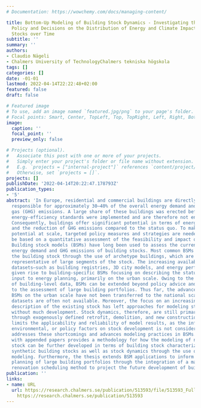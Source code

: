 ```yaml
---
# Documentation: https://wowchemy.com/docs/managing-content/

title: Bottom-Up Modeling of Building Stock Dynamics - Investigating the Effect of
  Policy and Decisions on the Distribution of Energy and Climate Impacts in Building
  Stocks over Time
subtitle: ''
summary: ''
authors:
- Claudio Nägeli
- Chalmers University of TechnologyChalmers tekniska högskola
tags: []
categories: []
date: -01-01
lastmod: 2022-04-14T22:22:48+02:00
featured: false
draft: false

# Featured image
# To use, add an image named `featured.jpg/png` to your page's folder.
# Focal points: Smart, Center, TopLeft, Top, TopRight, Left, Right, BottomLeft, Bottom, BottomRight.
image:
  caption: ''
  focal_point: ''
  preview_only: false

# Projects (optional).
#   Associate this post with one or more of your projects.
#   Simply enter your project's folder or file name without extension.
#   E.g. `projects = ["internal-project"]` references `content/project/deep-learning/index.md`.
#   Otherwise, set `projects = []`.
projects: []
publishDate: '2022-04-14T20:22:47.178793Z'
publication_types:
- '5'
abstract: 'In Europe, residential and commercial buildings are directly and indirectly
  responsible for approximately 30–40% of the overall energy demand and emitted greenhouse
  gas (GHG) emissions. A large share of these buildings was erected before minimum
  energy-efficiency standards were implemented and are therefore not energy- or carbon-efficient.
  Consequently, buildings offer significant potential in terms of energy efficiency
  and the reduction of GHG emissions compared to the status quo. To make use of this
  potential at scale, targeted policy measures and strategies are needed that should
  be based on a quantitative assessment of the feasibility and impact of these measures.
  Building stock models (BSMs) have long been used to assess the current and future
  energy demand and GHG emissions of building stocks. Most common BSMs characterize
  the building stock through the use of archetype buildings, which are taken to be
  representative of large segments of the stock. The increasing availability of disaggregated
  datasets—such as building registries, 3D city models, and energy performance certificates—has
  given rise to building-specific BSMs focusing on describing the status quo as an
  input to energy planning, primarily on the urban scale. Owing to the availability
  of building-level data, BSMs can be extended beyond policy advice and urban planning,
  to the assessment of large building portfolios. Thus far, the advances made in building-specific
  BSMs on the urban scale have not been transferred to the national scale, where such
  datasets are often not available. Moreover, the focus on an increasingly detailed
  description of the existing stock has left approaches for modeling stock dynamics
  without much development. Stock dynamics, therefore, are still primarily modeled
  through exogenously defined retrofit, demolition, and new construction rates. This
  limits the applicability and reliability of model results, as the influence of economic,
  environmental, or policy factors on stock development is not considered. This thesis
  addresses these shortcomings and advances modeling practices in BSMs. The thesis
  with appended papers provides a methodology for how the modeling of national building
  stock can be further developed in terms of building stock characterization through
  synthetic building stocks as well as stock dynamics through the use of agent-based
  modeling. Furthermore, the thesis extends BSM applications to inform the strategic
  planning of large building portfolios through the integration of a maintenance and
  renovation scheduling method to project the future development of building portfolios.  '
publication: ''
links:
- name: URL
  url: https://research.chalmers.se/publication/513593/file/513593_Fulltext.pdf FULLTEXT
    https://research.chalmers.se/publication/513593
---
```

